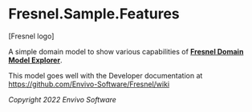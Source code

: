 # Fresnel.Sample.Features

[Fresnel logo]

A simple domain model to show various capabilities of [**Fresnel Domain Model Explorer**](https://github.com/Envivo-Software/Envivo.Fresnel).

This model goes well with the Developer documentation at
https://github.com/Envivo-Software/Fresnel/wiki

*Copyright 2022 Envivo Software*